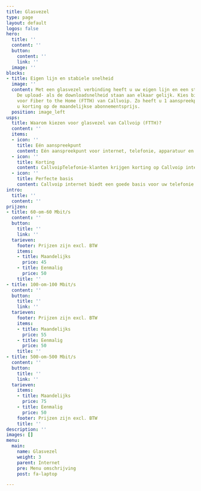 ```yaml
---
title: Glasvezel
type: page
layout: default
logos: false
hero:
  title: ''
  content: ''
  button:
    content: ''
    link: ''
  image: ''
blocks:
- title: Eigen lijn en stabiele snelheid
  image: ''
  content: Met een glasvezel verbinding heeft u uw eigen lijn en een stabiele snelheid.
    De upload- als de downloadsnelheid staan aan elkaar gelijk. Kies bijvoorbeeld
    voor Fiber to the Home (FTTH) van Callvoip. Zo heeft u 1 aanspreekpunt en ontvangt
    u korting op de maandelijkse abonnementsprijs.
  position: image_left
usps:
  title: Waarom kiezen voor glasvezel van Callvoip (FTTH)?
  content: ''
  items:
  - icon: ''
    title: Eén aanspreekpunt
    content: Eén aanspreekpunt voor internet, telefonie, apparatuur en installatie
  - icon: ''
    title: Korting
    content: CallvoipTelefonie-klanten krijgen korting op Callvoip internet
  - icon: ''
    title: Perfecte basis
    content: Callvoip internet biedt een goede basis voor uw telefonie
intro:
  title: ''
  content: ''
prijzen:
- title: 60-om-60 Mbit/s
  content: ''
  button:
    title: ''
    link: ''
  tarieven:
    footer: Prijzen zijn excl. BTW
    items:
    - title: Maandelijks
      price: 45
    - title: Eenmalig
      price: 50
    title: ''
- title: 100-om-100 Mbit/s
  content: ''
  button:
    title: ''
    link: ''
  tarieven:
    footer: Prijzen zijn excl. BTW
    items:
    - title: Maandelijks
      price: 55
    - title: Eenmalig
      price: 50
    title: ''
- title: 500-om-500 Mbit/s
  content: ''
  button:
    title: ''
    link: ''
  tarieven:
    items:
    - title: Maandelijks
      price: 75
    - title: Eenmalig
      price: 50
    footer: Prijzen zijn excl. BTW
    title: ''
description: ''
images: []
menu:
  main:
    name: Glasvezel
    weight: 3
    parent: Internet
    pre: Menu omschrijving
    post: fa-laptop

---
```

